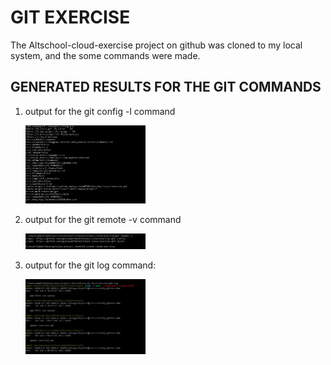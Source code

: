 <h1> GIT EXERCISE </h1>

<p>The Altschool-cloud-exercise project on github was cloned to my local system, and the some commands were made. </p>

<h2> GENERATED RESULTS FOR THE GIT COMMANDS </h2>
<ol>
 <li>
     output for the git config -l command
    <p><img src="https://github.com/ogunleye0720/Altschool-cloud-exercise/raw/main/another-config-l.JPG" height="15%" width="40%" /></p>
  </li>
   <li>
     output for the git remote -v command
    <p><img src="https://github.com/ogunleye0720/Altschool-cloud-exercise/raw/main/remote-v output.JPG" height="15%" width="40%" /></p>
  </li>
   <li>
     output for the git log command:
    <p><img src="https://github.com/ogunleye0720/Altschool-cloud-exercise/raw/main/git-log.JPG" height="15%" width="40%" /></p>
  </li>
  </ol>
